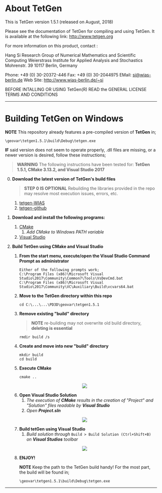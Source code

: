 
# About TetGen #
This is TetGen version 1.5.1 (released on August, 2018)

Please see the documentation of TetGen for compiling and using TetGen.
It is available at the following link:
http://www.tetgen.org

For more information on this product, contact :

  Hang Si
  Research Group of Numerical Mathematics and Scientific Computing
  Weierstrass Institute for Applied Analysis and Stochastics
  Mohrenstr. 39
  10117 Berlin, Germany

 Phone: +49 (0) 30-20372-446   Fax: +49 (0) 30-2044975
 EMail: <si@wias-berlin.de>
 Web Site: http://www.wias-berlin.de/~si

BEFORE INTALLING OR USING TetGen(R) READ the 
GENERAL LICENSE TERMS AND CONDITIONS

---

# Building TetGen on Windows #
**NOTE** This repository already features a pre-compiled version of **TetGen** in;
```
\geovar\tetgen1.5.1\build\Debug\tetgen.exe
```
**IF** said version does not seem to operate properly, .dll files are missing, or a newer version is desired, follow these instructions;
> **WARNING** The following instructions have been tested for: **TetGen 1.5.1, CMake 3.13.2, and Visual Studio 2017**

0.  **Download the latest version of TetGen's build files**
    > **STEP 0 IS OPTIONAL** Rebuilding the libraries provided in the repo may resolve most execution issues, errors, etc.
    1.   [tetgen-WIAS](http://wias-berlin.de/software/index.jsp?id=TetGen&lang=1#Download)
    2.   [tetgen-github](https://github.com/ufz/tetgen)
    

1.  **Download and install the following programs:**
    1.  [CMake](https://cmake.org/download/)
        1.  _Add CMake to Windows PATH variable_
    2.  [Visual Studio](https://visualstudio.microsoft.com/vs/community/)
    
2.  **Build TetGen using CMake and Visual Studio**
    1.  **From the start menu, execute/open the Visual Studio Command Prompt as administrator**
        ```
        Either of the following prompts work;
        C:\Program Files (x86)\Microsoft Visual Studio\2017\Community\Common7\Tools\VsDevCmd.bat
        C:\Program Files (x86)\Microsoft Visual Studio\2017\Community\VC\Auxiliary\Build\vcvars64.bat
        ```
    2.  **Move to the TetGen directory within this repo**
        ```
        cd C:\...\...\PD3D\geovar\tetgen1.5.1
        ```
    3.  **Remove existing "build" directory**
        > **NOTE** re-building may not overwrite old build directory, **deleting is essential**
        ```
        rmdir build /s
        ```
    4.  **Create and move into new "build" directory**
        ```
        mkdir build
        cd build
        ```
    5.  **Execute CMake**
        ```
        cmake ..
        ```
      <p align="center"><img src="https://github.com/pd3d/geovar/blob/win2/tetgen1.5.1/media/fig_cmake_results.PNG"></p>
    
    6.  **Open Visual Studio Solution**
        1.  _The execution of **CMake** results in the creation of "Project" and "Solution" files readable by **Visual Studio**_
        2.  _Open **Project.sln**_
      
      <p align="center"><img src="https://github.com/pd3d/geovar/blob/win2/tetgen1.5.1/media/fig_vs_solutions.png"></p>
    
    7.  **Build tetGen using Visual Studio**
        1.  _Build solution through_ `Build > Build Solution (Ctrl+Shift+B)` _on **Visual Studios** toolbar_
      
      <p align="center"><img src="https://github.com/pd3d/geovar/blob/win2/tetgen1.5.1/media/fig_vs_build.PNG"></p>
      
    8.  **ENJOY!**
    
        **NOTE** Keep the path to the TetGen build handy! For the most part, the build will be found in;
        ```
        \geovar\tetgen1.5.1\build\Debug\tetgen.exe
        ```
      
       
        
    
     
---
